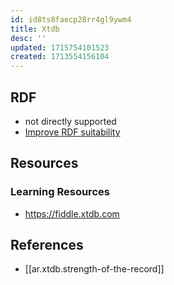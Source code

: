 ```yaml
---
id: id8ts8faecp28rr4gl9ywm4
title: Xtdb
desc: ''
updated: 1715754101523
created: 1713554156104
---
```


## RDF

- not directly supported
- [Improve RDF suitability](https://github.com/xtdb/xtdb/issues/317)

## Resources

### Learning Resources

- https://fiddle.xtdb.com

## References

- [[ar.xtdb.strength-of-the-record]]